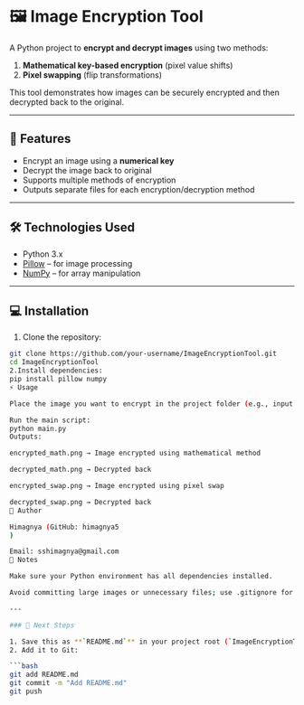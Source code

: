 # 🖼️ Image Encryption Tool

A Python project to **encrypt and decrypt images** using two methods:  
1. **Mathematical key-based encryption** (pixel value shifts)  
2. **Pixel swapping** (flip transformations)  

This tool demonstrates how images can be securely encrypted and then decrypted back to the original.

---

## 🚀 Features

- Encrypt an image using a **numerical key**  
- Decrypt the image back to original  
- Supports multiple methods of encryption  
- Outputs separate files for each encryption/decryption method

---

## 🛠️ Technologies Used

- Python 3.x  
- [Pillow](https://pypi.org/project/Pillow/) – for image processing  
- [NumPy](https://numpy.org/) – for array manipulation  

---

## 💻 Installation

1. Clone the repository:

```bash
git clone https://github.com/your-username/ImageEncryptionTool.git
cd ImageEncryptionTool
2.Install dependencies:
pip install pillow numpy
⚡ Usage

Place the image you want to encrypt in the project folder (e.g., input.png).

Run the main script:
python main.py
Outputs:

encrypted_math.png → Image encrypted using mathematical method

decrypted_math.png → Decrypted back

encrypted_swap.png → Image encrypted using pixel swap

decrypted_swap.png → Decrypted back
📌 Author

Himagnya (GitHub: himagnya5
)

Email: sshimagnya@gmail.com
🎯 Notes

Make sure your Python environment has all dependencies installed.

Avoid committing large images or unnecessary files; use .gitignore for venv/ and *.pyc.

---

### 🔹 Next Steps

1. Save this as **`README.md`** in your project root (`ImageEncryptionTool/`).  
2. Add it to Git:

```bash
git add README.md
git commit -m "Add README.md"
git push
